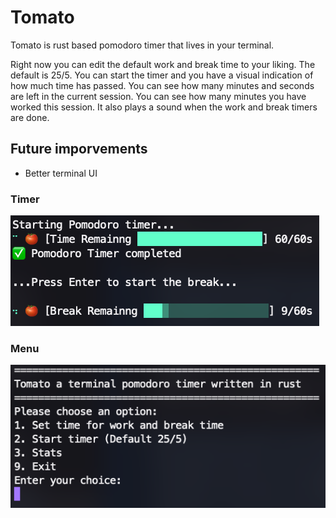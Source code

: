# Tomato
Tomato is rust based pomodoro timer that lives in your terminal.

Right now you can edit the default work and break time to your liking. The default is 25/5. You can start the timer and you have a visual indication of how much time has passed. You can see how many minutes and seconds are left in the current session. You can see how many minutes you have worked this session. It also plays a sound when the work and break timers are done.

## Future imporvements
- Better terminal UI


### Timer
![Timer](img/timer.png)

### Menu
![Menu](img/menu.png)
